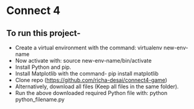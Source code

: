 # Connect 4
## To run this project-
* Create a virtual environment with the command: virtualenv new-env-name
* Now activate with: source new-env-name/bin/activate
* Install Python and pip.
* Install Matplotlib with the command- pip install matplotlib
* Clone repo (https://github.com/richa-desai/connect4-game)
* Alternatively, download all files (Keep all files in the same folder).
* Run the above downloaded required Python file with: python python_filename.py
